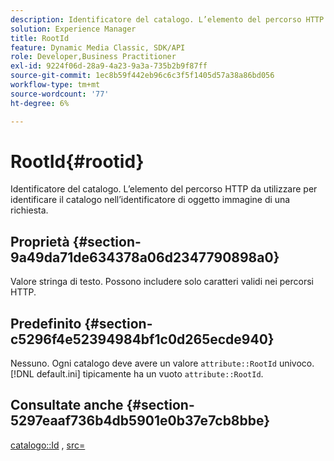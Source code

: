 ```yaml
---
description: Identificatore del catalogo. L’elemento del percorso HTTP da utilizzare per identificare il catalogo nell’identificatore di oggetto immagine di una richiesta.
solution: Experience Manager
title: RootId
feature: Dynamic Media Classic, SDK/API
role: Developer,Business Practitioner
exl-id: 9224f06d-28a9-4a23-9a3a-735b2b9f87ff
source-git-commit: 1ec8b59f442eb96c6c3f5f1405d57a38a86bd056
workflow-type: tm+mt
source-wordcount: '77'
ht-degree: 6%

---
```


# RootId{#rootid}

Identificatore del catalogo. L’elemento del percorso HTTP da utilizzare per identificare il catalogo nell’identificatore di oggetto immagine di una richiesta.

## Proprietà {#section-9a49da71de634378a06d2347790898a0}

Valore stringa di testo. Possono includere solo caratteri validi nei percorsi HTTP.

## Predefinito {#section-c5296f4e52394984bf1c0d265ecde940}

Nessuno. Ogni catalogo deve avere un valore `attribute::RootId` univoco. [!DNL default.ini] tipicamente ha un vuoto  `attribute::RootId`.

## Consultate anche {#section-5297eaaf736b4db5901e0b37e7cb8bbe}

[catalogo::Id](/help/aem-is-ir-api/is-api/image-catalog/image-serving-api-ref/c-image-catalog-reference/c-image-svg-data-reference/c-image-data-reference/r-id-cat.md) ,  [src=](../../../../../is-api/http-ref/image-serving-api-ref/c-http-protocol-reference/c-command-reference/r-src.md#reference-f6506637778c4c69bf106a7924a91ab1)
